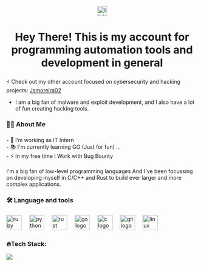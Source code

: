 <div align="center">
  <a href="https://www.linkedin.com/in/joaomoreira02/" target="_blank">
    <img src="https://img.shields.io/static/v1?message=LinkedIn&logo=linkedin&label=&color=0077B5&logoColor=white&labelColor=&style=for-the-badge" height="25" alt="linkedin logo"  />
  </a>
</div>

###

<h1 align="center">Hey There! This is my account for programming automation tools and development in general </h1>

###

⚡ Check out my other account focused on cybersecurity and hacking projects: [Jsmoreira02](https://github.com/Jsmoreira02)
- I am a big fan of malware and exploit development, and I also have a lot of fun creating hacking tools.

###

<h3 align="left">👩‍💻  About Me</h3>

###

<p align="left">- 🔭 I’m working as IT Intern<br>- 📚 I'm currently learning GO (Just for fun) ...<br>- ⚡ In my free time I Work with Bug Bounty<br><br>I'm a big fan of low-level programming languages And I've been focussing on developing myself in C/C++ and Rust to build ever larger and more complex applications.</p>

###

<h3 align="left">🛠 Language and tools</h3>

###

<div align="left">
  <img src="https://cdn.jsdelivr.net/gh/devicons/devicon/icons/ruby/ruby-plain-wordmark.svg" height="40" alt="ruby logo"  />
  <img width="12" />
  <img src="https://cdn.jsdelivr.net/gh/devicons/devicon/icons/python/python-original-wordmark.svg" height="40" alt="python logo"  />
  <img width="12" />
  <img src="https://github.com/JMoreira2Dev/JMoreira2Dev/assets/167461650/d3960236-23aa-4747-ab2c-a6b3b7a3f7ce" height="40" alt="rust logo"  />
  <img width="12" />
  <img src="https://cdn.jsdelivr.net/gh/devicons/devicon/icons/go/go-original-wordmark.svg" height="40" alt="go logo"  />
  <img width="12" />
  <img src="https://cdn.jsdelivr.net/gh/devicons/devicon/icons/c/c-original.svg" height="40" alt="c logo"  />
  <img width="12" />
  <img src="https://cdn.jsdelivr.net/gh/devicons/devicon/icons/git/git-original.svg" height="40" alt="git logo"  />
  <img width="12" />
  <img src="https://cdn.jsdelivr.net/gh/devicons/devicon/icons/linux/linux-original.svg" height="40" alt="linux logo"  />
</div>

<h3 align="left">🔥Tech Stack: </h3>

![](https://github-readme-stats.vercel.app/api/top-langs/?username=JMoreira2Dev&theme=nord&hide_border=false&include_all_commits=false&count_private=false&layout=compact)


###



